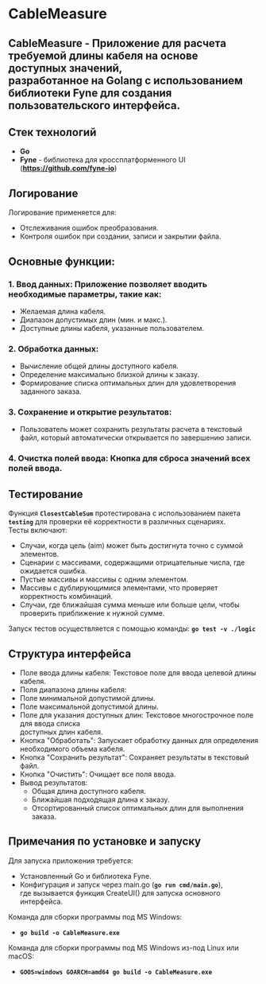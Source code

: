 # CableMeasure
**CableMeasure** - Приложение для расчета требуемой длины кабеля на основе доступных значений,  
разработанное на Golang с использованием библиотеки Fyne для создания пользовательского интерфейса.
---

## Стек технологий
  - **Go**
  - **Fyne** - библиотека для кроссплатформенного UI (**https://github.com/fyne-io**)

## Логирование
Логирование применяется для:
  - Отслеживания ошибок преобразования.
  - Контроля ошибок при создании, записи и закрытии файла.

## Основные функции:
### 1. **Ввод данных:** Приложение позволяет вводить необходимые параметры, такие как:
  - Желаемая длина кабеля.
  - Диапазон допустимых длин (мин. и макс.).
  - Доступные длины кабеля, указанные пользователем.

### 2. **Обработка данных:**
  - Вычисление общей длины доступного кабеля.
  - Определение максимально близкой длины к заказу.
  - Формирование списка оптимальных длин для удовлетворения заданного заказа.

### 3. **Сохранение и открытие результатов:**
  - Пользователь может сохранить результаты расчета в текстовый файл, 
который автоматически открывается по завершению записи.

### 4. **Очистка полей ввода:** Кнопка для сброса значений всех полей ввода.

## Тестирование
Функция **`ClosestCableSum`** протестирована с использованием пакета **`testing`** для проверки её корректности в различных сценариях.  
Тесты включают:
- Случаи, когда цель (aim) может быть достигнута точно с суммой элементов.
- Сценарии с массивами, содержащими отрицательные числа, где ожидается ошибка.
- Пустые массивы и массивы с одним элементом.
- Массивы с дублирующимися элементами, что проверяет корректность комбинаций.
- Случаи, где ближайшая сумма меньше или больше цели, чтобы проверить приближение к нужной сумме.  

Запуск тестов осуществляется с помощью команды: **`go test -v ./logic`**

## Структура интерфейса
  - Поле ввода длины кабеля: Текстовое поле для ввода целевой длины кабеля.
  - Поля диапазона длины кабеля:
  - Поле минимальной допустимой длины.
  - Поле максимальной допустимой длины.
  - Поле для указания доступных длин: Текстовое многострочное поле для ввода списка  
 доступных длин кабеля.
  - Кнопка "Обработать": Запускает обработку данных для определения необходимого объема кабеля.
  - Кнопка "Сохранить результат": Сохраняет результаты в текстовый файл.
  - Кнопка "Очистить": Очищает все поля ввода.  
  - Вывод результатов:
    - Общая длина доступного кабеля.
    - Ближайшая подходящая длина к заказу.
    - Отсортированный список оптимальных длин для выполнения заказа.

## Примечания по установке и запуску
Для запуска приложения требуется:
  - Установленный Go и библиотека Fyne.
  - Конфигурация и запуск через main.go (**`go run cmd/main.go`**),  
где вызывается функция CreateUI() для запуска основного интерфейса.  

Команда для сборки программы под MS Windows:
  - **`go build -o CableMeasure.exe`**  
  
Команда для сборки программы под MS Windows из-под Linux или macOS:  
  - **`GOOS=windows GOARCH=amd64 go build -o CableMeasure.exe`**


